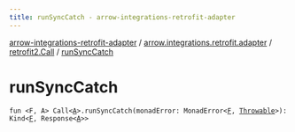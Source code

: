 ```yaml
---
title: runSyncCatch - arrow-integrations-retrofit-adapter
---
```


[arrow-integrations-retrofit-adapter](../../index.html) / [arrow.integrations.retrofit.adapter](../index.html) / [retrofit2.Call](index.html) / [runSyncCatch](./run-sync-catch.html)

# runSyncCatch

`fun <F, A> Call<`[`A`](run-sync-catch.html#A)`>.runSyncCatch(monadError: MonadError<`[`F`](run-sync-catch.html#F)`, `[`Throwable`](https://kotlinlang.org/api/latest/jvm/stdlib/kotlin/-throwable/index.html)`>): Kind<`[`F`](run-sync-catch.html#F)`, Response<`[`A`](run-sync-catch.html#A)`>>`